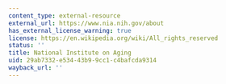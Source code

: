 ```yaml
---
content_type: external-resource
external_url: https://www.nia.nih.gov/about
has_external_license_warning: true
license: https://en.wikipedia.org/wiki/All_rights_reserved
status: ''
title: National Institute on Aging
uid: 29ab7332-e534-43b9-9cc1-c4bafcda9314
wayback_url: ''
---
```

